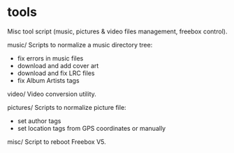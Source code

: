tools
=====

Misc tool script (music, pictures &amp; video files management, freebox control).

music/
Scripts to normalize a music directory tree:
- fix errors in music files
- download and add cover art
- download and fix LRC files
- fix Album Artists tags


video/
Video conversion utility.

pictures/
Scripts to normalize picture file:
- set author tags
- set location tags from GPS coordinates or manually

misc/
Script to reboot Freebox V5.